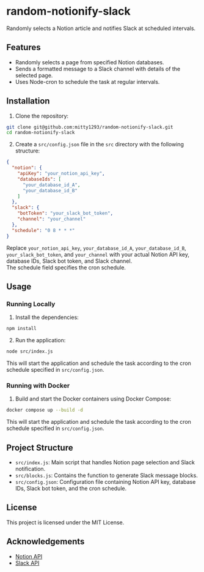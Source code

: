 # random-notionify-slack
Randomly selects a Notion article and notifies Slack at scheduled intervals.

## Features

- Randomly selects a page from specified Notion databases.
- Sends a formatted message to a Slack channel with details of the selected page.
- Uses Node-cron to schedule the task at regular intervals.

## Installation

1. Clone the repository:

```bash
git clone git@github.com:mitty1293/random-notionify-slack.git
cd random-notionify-slack
```

2. Create a `src/config.json` file in the `src` directory with the following structure:

```json
{
  "notion": {
    "apiKey": "your_notion_api_key",
    "databaseIds": [
      "your_database_id_A",
      "your_database_id_B"
    ]
  },
  "slack": {
    "botToken": "your_slack_bot_token",
    "channel": "your_channel"
  },
  "schedule": "0 8 * * *"
}
```

Replace `your_notion_api_key`, `your_database_id_A`, `your_database_id_B`, `your_slack_bot_token`, and `your_channel` with your actual Notion API key, database IDs, Slack bot token, and Slack channel.  
The schedule field specifies the cron schedule.

## Usage

### Running Locally

1. Install the dependencies:

```bash
npm install
```

2. Run the application:

```bash
node src/index.js
```

This will start the application and schedule the task according to the cron schedule specified in `src/config.json`.

### Running with Docker

1. Build and start the Docker containers using Docker Compose:

```bash
docker compose up --build -d
```

This will start the application and schedule the task according to the cron schedule specified in `src/config.json`.

## Project Structure

- `src/index.js`: Main script that handles Notion page selection and Slack notification.
- `src/blocks.js`: Contains the function to generate Slack message blocks.
- `src/config.json`: Configuration file containing Notion API key, database IDs, Slack bot token, and the cron schedule.

## License

This project is licensed under the MIT License.

## Acknowledgements

- [Notion API](https://developers.notion.com/)
- [Slack API](https://api.slack.com/)
